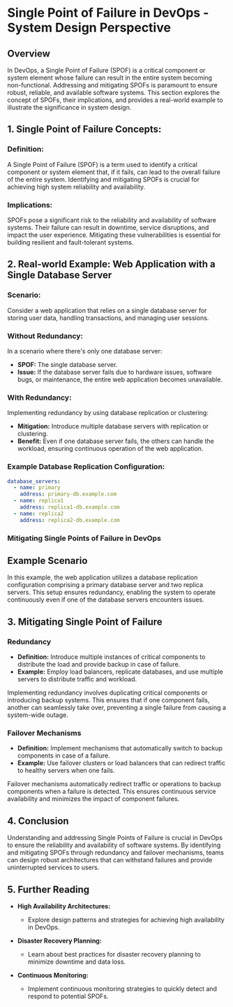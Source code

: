 # Single Point of Failure in DevOps - System Design Perspective

## Overview

In DevOps, a Single Point of Failure (SPOF) is a critical component or system element whose failure can result in the entire system becoming non-functional. Addressing and mitigating SPOFs is paramount to ensure robust, reliable, and available software systems. This section explores the concept of SPOFs, their implications, and provides a real-world example to illustrate the significance in system design.

## 1. Single Point of Failure Concepts:

### Definition:

A Single Point of Failure (SPOF) is a term used to identify a critical component or system element that, if it fails, can lead to the overall failure of the entire system. Identifying and mitigating SPOFs is crucial for achieving high system reliability and availability.

### Implications:

SPOFs pose a significant risk to the reliability and availability of software systems. Their failure can result in downtime, service disruptions, and impact the user experience. Mitigating these vulnerabilities is essential for building resilient and fault-tolerant systems.

## 2. Real-world Example: Web Application with a Single Database Server

### Scenario:

Consider a web application that relies on a single database server for storing user data, handling transactions, and managing user sessions.

### Without Redundancy:

In a scenario where there's only one database server:

- **SPOF:** The single database server.
- **Issue:** If the database server fails due to hardware issues, software bugs, or maintenance, the entire web application becomes unavailable.

### With Redundancy:

Implementing redundancy by using database replication or clustering:

- **Mitigation:** Introduce multiple database servers with replication or clustering.
- **Benefit:** Even if one database server fails, the others can handle the workload, ensuring continuous operation of the web application.

### Example Database Replication Configuration:

```yaml
database_servers:
  - name: primary
    address: primary-db.example.com
  - name: replica1
    address: replica1-db.example.com
  - name: replica2
    address: replica2-db.example.com
```
### Mitigating Single Points of Failure in DevOps

## Example Scenario

In this example, the web application utilizes a database replication configuration comprising a primary database server and two replica servers. This setup ensures redundancy, enabling the system to operate continuously even if one of the database servers encounters issues.

## 3. Mitigating Single Point of Failure

### Redundancy

- **Definition:** Introduce multiple instances of critical components to distribute the load and provide backup in case of failure.
- **Example:** Employ load balancers, replicate databases, and use multiple servers to distribute traffic and workload.

Implementing redundancy involves duplicating critical components or introducing backup systems. This ensures that if one component fails, another can seamlessly take over, preventing a single failure from causing a system-wide outage.

### Failover Mechanisms

- **Definition:** Implement mechanisms that automatically switch to backup components in case of a failure.
- **Example:** Use failover clusters or load balancers that can redirect traffic to healthy servers when one fails.

Failover mechanisms automatically redirect traffic or operations to backup components when a failure is detected. This ensures continuous service availability and minimizes the impact of component failures.

## 4. Conclusion

Understanding and addressing Single Points of Failure is crucial in DevOps to ensure the reliability and availability of software systems. By identifying and mitigating SPOFs through redundancy and failover mechanisms, teams can design robust architectures that can withstand failures and provide uninterrupted services to users.

## 5. Further Reading

- **High Availability Architectures:**
  - Explore design patterns and strategies for achieving high availability in DevOps.

- **Disaster Recovery Planning:**
  - Learn about best practices for disaster recovery planning to minimize downtime and data loss.

- **Continuous Monitoring:**
  - Implement continuous monitoring strategies to quickly detect and respond to potential SPOFs.
